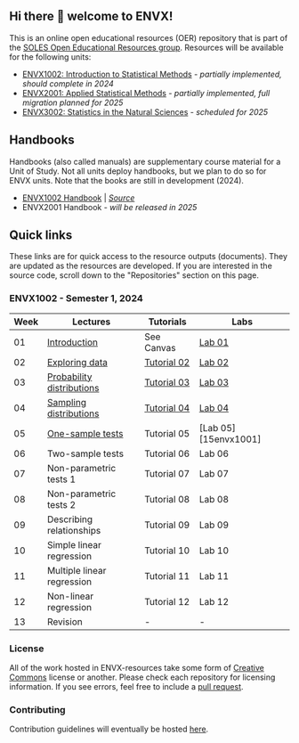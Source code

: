 ## Hi there 👋 welcome to ENVX!
This is an online open educational resources (OER) repository that is part of the [SOLES Open Educational Resources group](https://github.com/usyd-soles-edu).
Resources will be available for the following units:

- [ENVX1002: Introduction to Statistical Methods](https://www.sydney.edu.au/units/ENVX1002) - _partially implemented, should complete in 2024_
- [ENVX2001: Applied Statistical Methods](https://www.sydney.edu.au/units/ENVX2001) - _partially implemented, full migration planned for 2025_
- [ENVX3002: Statistics in the Natural Sciences](https://www.sydney.edu.au/units/ENVX3002) - _scheduled for 2025_

## Handbooks

Handbooks (also called manuals) are supplementary course material for a Unit of Study. Not all units deploy handbooks, but we plan to do so for ENVX units. Note that the books are still in development (2024).

- [ENVX1002 Handbook](https://envx-resources.github.io/ENVX1002-manual/) | [*Source*](https://github.com/ENVX-resources/ENVX1002-manual)
- ENVX2001 Handbook - *will be released in 2025*

## Quick links
These links are for quick access to the resource outputs (documents). They are updated as the resources are developed. If you are interested in the source code, scroll down to the "Repositories" section on this page.

### ENVX1002 - Semester 1, 2024

| Week | Lectures | Tutorials | Labs |
| --- | --- | --- | --- |
| 01 | [Introduction][w01envx1001] | See Canvas | [Lab 01][l1envx1001] |
| 02 | [Exploring data][w02envx1001] | [Tutorial 02][t2envx1001] | [Lab 02][l2envx1001] |
| 03 | [Probability distributions][w03envx1001] | [Tutorial 03][t3envx1001] | [Lab 03][l3envx1001] |
| 04 | [Sampling distributions][w04envx1001] | [Tutorial 04][t4envx1001] | [Lab 04][l4envx1001]|
| 05 | [One-sample tests][w05envx1001] | Tutorial 05 | [Lab 05][15envx1001] |
| 06 | Two-sample tests | Tutorial 06 | Lab 06 |
| 07 | Non-parametric tests 1 | Tutorial 07 | Lab 07 |
| 08 | Non-parametric tests 2 | Tutorial 08 | Lab 08 |
| 09 | Describing relationships | Tutorial 09 | Lab 09 |
| 10 | Simple linear regression | Tutorial 10 | Lab 10 |
| 11 | Multiple linear regression | Tutorial 11 | Lab 11 |
| 12 | Non-linear regression | Tutorial 12 | Lab 12 |
| 13 | Revision | - | - |


### License

All of the work hosted in ENVX-resources take some form of [Creative Commons](https://creativecommons.org/) license or another. Please check each repository for licensing information. If you see errors, feel free to include a [pull request](https://docs.github.com/en/pull-requests/collaborating-with-pull-requests/proposing-changes-to-your-work-with-pull-requests/about-pull-requests).

### Contributing

Contribution guidelines will eventually be hosted [here](https://github.com/ENVX-resources/.github/blob/main/Contribution%20Guidelines/README.md).

<!-- ENVX1002 Links (update each year?) -->
<!-- Lectures -->
[w01envx1001]: https://envx-resources.github.io/ENVX1002-2024-Lecture-Topic01
[w02envx1001]: https://envx-resources.github.io/ENVX1002-2024-Lecture-Topic02
[w03envx1001]: https://envx-resources.github.io/ENVX1002-2024-Lecture-Topic03
[w04envx1001]: https://envx-resources.github.io/ENVX1002-2024-Lecture-Topic04
[w05envx1001]: https://envx-resources.github.io/ENVX1002-2024-Lecture-Topic05
[w06envx1001]: https://envx-resources.github.io/ENVX1002-2024-Lecture-Topic06
[w07envx1001]: https://envx-resources.github.io/ENVX1002-2024-Lecture-Topic07
[w08envx1001]: https://envx-resources.github.io/ENVX1002-2024-Lecture-Topic08
[w09envx1001]: https://envx-resources.github.io/ENVX1002-2024-Lecture-Topic09
[w10envx1001]: https://envx-resources.github.io/ENVX1002-2024-Lecture-Topic10
[w11envx1001]: https://envx-resources.github.io/ENVX1002-2024-Lecture-Topic11
[w12envx1001]: https://envx-resources.github.io/ENVX1002-2024-Lecture-Topic12
<!-- Tutorials -->
[t2envx1001]: https://envx-resources.github.io/ENVX1002-2024-Tutorial02
[t3envx1001]: https://envx-resources.github.io/ENVX1002-2024-Tutorial03
[t4envx1001]: https://envx-resources.github.io/ENVX1002-2024-Tutorial04
[t5envx1001]: https://envx-resources.github.io/ENVX1002-2024-Tutorial05
[t6envx1001]: https://envx-resources.github.io/ENVX1002-2024-Tutorial06
[t7envx1001]: https://envx-resources.github.io/ENVX1002-2024-Tutorial07
[t8envx1001]: https://envx-resources.github.io/ENVX1002-2024-Tutorial08
[t9envx1001]: https://envx-resources.github.io/ENVX1002-2024-Tutorial09
[t10envx1001]: https://envx-resources.github.io/ENVX1002-2024-Tutorial10
[t11envx1001]: https://envx-resources.github.io/ENVX1002-2024-Tutorial11
[t12envx1001]: https://envx-resources.github.io/ENVX1002-2024-Tutorial12
<!-- Labs -->
[l1envx1001]: https://envx-resources.github.io/ENVX1002-2024-Lab01
[l2envx1001]: https://envx-resources.github.io/ENVX1002-2024-Lab02
[l3envx1001]: https://envx-resources.github.io/ENVX1002-2024-Lab03
[l4envx1001]: https://envx-resources.github.io/ENVX1002-2024-Lab04
[l5envx1001]: https://envx-resources.github.io/ENVX1002-2024-Lab05
[l6envx1001]: https://envx-resources.github.io/ENVX1002-2024-Lab06
[l7envx1001]: https://envx-resources.github.io/ENVX1002-2024-Lab07
[l8envx1001]: https://envx-resources.github.io/ENVX1002-2024-Lab08
[l9envx1001]: https://envx-resources.github.io/ENVX1002-2024-Lab09
[l10envx1001]: https://envx-resources.github.io/ENVX1002-2024-Lab10
[l11envx1001]: https://envx-resources.github.io/ENVX1002-2024-Lab11
[l12envx1001]: https://envx-resources.github.io/ENVX1002-2024-Lab12

